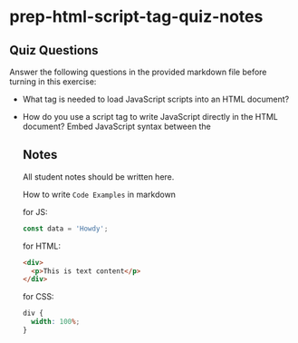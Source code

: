 # prep-html-script-tag-quiz-notes

## Quiz Questions

Answer the following questions in the provided markdown file before turning in this exercise:

- What tag is needed to load JavaScript scripts into an HTML document?
<script></script>

- How do you use a script tag to write JavaScript directly in the HTML document?
  Embed JavaScript syntax between the <script> tags.

- How do you use a script tag to load an external JavaScript file?
Direct a JavaScript syntax from an external source by using the attribute src (short for source), like this example:
<script src=https://js-source.com></script>

## Notes

All student notes should be written here.

How to write `Code Examples` in markdown

for JS:

```javascript
const data = 'Howdy';
```

for HTML:

```html
<div>
  <p>This is text content</p>
</div>
```

for CSS:

```css
div {
  width: 100%;
}
```
